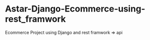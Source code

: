 # Astar-Django-Ecommerce-using-rest_framwork

Ecommerce Project using Django and rest framwork => api
